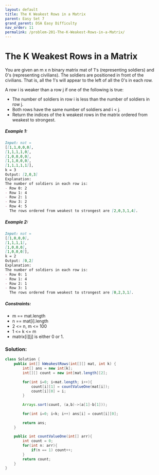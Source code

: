 ```yaml
---
layout: default
title: The K Weakest Rows in a Matrix
parent: Easy Set 7
grand_parent: DSA Easy Difficulty
nav_order: 11
permalink: /problem-201-The-K-Weakest-Rows-in-a-Matrix/
---
```

# The K Weakest Rows in a Matrix

You are given an m x n binary matrix mat of 1's (representing soldiers) and 0's (representing civilians). The soldiers are positioned in front of the civilians. That is, all the 1's will appear to the left of all the 0's in each row.

A row i is weaker than a row j if one of the following is true:

* The number of soldiers in row i is less than the number of soldiers in row j.
* Both rows have the same number of soldiers and i < j.
* Return the indices of the k weakest rows in the matrix ordered from weakest to strongest.

##### Example 1:
```markdown
Input: mat =
[[1,1,0,0,0],
[1,1,1,1,0],
[1,0,0,0,0],
[1,1,0,0,0],
[1,1,1,1,1]],
k = 3
Output: [2,0,3]
Explanation:
The number of soldiers in each row is:
- Row 0: 2
- Row 1: 4
- Row 2: 1
- Row 3: 2
- Row 4: 5
  The rows ordered from weakest to strongest are [2,0,3,1,4].
```
##### Example 2:
```markdown
Input: mat =
[[1,0,0,0],
[1,1,1,1],
[1,0,0,0],
[1,0,0,0]],
k = 2
Output: [0,2]
Explanation:
The number of soldiers in each row is:
- Row 0: 1
- Row 1: 4
- Row 2: 1
- Row 3: 1
  The rows ordered from weakest to strongest are [0,2,3,1].
```
##### Constraints:
* m == mat.length
* n == mat[i].length
* 2 <= n, m <= 100
* 1 <= k <= m
* matrix[i][j] is either 0 or 1.

### Solution:
```java
class Solution {
    public int[] kWeakestRows(int[][] mat, int k) {
        int[] ans = new int[k];
        int[][] count = new int[mat.length][2];
        
        for(int i=0; i<mat.length; i++){
            count[i][1] = countValueOne(mat[i]);
            count[i][0] = i;
        }
        
        Arrays.sort(count, (a,b)->(a[1]-b[1]));
        
        for(int i=0; i<k; i++) ans[i] = count[i][0];
        
        return ans;
    }
    
    public int countValueOne(int[] arr){
        int count = 0;
        for(int n: arr){
            if(n == 1) count++;
        }
        return count;
    }
}
```

